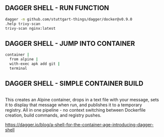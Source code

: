 
## DAGGER SHELL - RUN FUNCTION

```bash
dagger -m github.com/stuttgart-things/dagger/docker@v0.9.0
.help trivy-scan
trivy-scan nginx:latest
```

## DAGGER SHELL - JUMP INTO CONTAINER

```bash
container |
  from alpine |
  with-exec apk add git |
  terminal
```

## DAGGER SHELL - SIMPLE CONTAINER BUILD

```bash


```

This creates an Alpine container, drops in a text file with your message, sets it to display that message when run, and publishes it to a temporary registry. All in one pipeline - no context switching between Dockerfile creation, build commands, and registry pushes.


https://dagger.io/blog/a-shell-for-the-container-age-introducing-dagger-shell